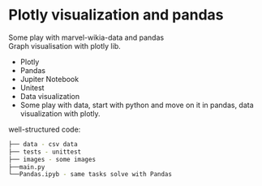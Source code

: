 # Plotly visualization and pandas

Some play with marvel-wikia-data and pandas \
Graph visualisation with plotly lib.

- Plotly
- Pandas
- Jupiter Notebook
- Unitest
- Data visualization
- Some play with data, start with python and move on it in pandas, data visualization with plotly.

well-structured code:

```bash
├── data - csv data
├── tests - unittest
├── images - some images
├──main.py
└──Pandas.ipyb - same tasks solve with Pandas 
```


